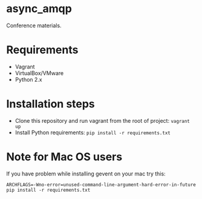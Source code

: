 async_amqp
==============
Conference materials.

Requirements
============
* Vagrant
* VirtualBox/VMware
* Python 2.x

Installation steps
==================
* Clone this repository and run vagrant from the root of project: `vagrant up`
* Install Python requirements: `pip install -r requirements.txt`

Note for Mac OS users
=====================
If you have problem while installing gevent on your mac try this:

    ARCHFLAGS=-Wno-error=unused-command-line-argument-hard-error-in-future pip install -r requirements.txt